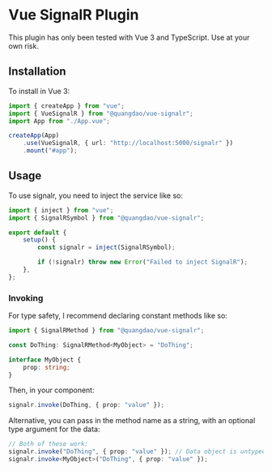 # Vue SignalR Plugin

This plugin has only been tested with Vue 3 and TypeScript. Use at your own risk.

## Installation

To install in Vue 3:

```typescript
import { createApp } from "vue";
import { VueSignalR } from "@quangdao/vue-signalr";
import App from "./App.vue";

createApp(App)
	.use(VueSignalR, { url: "http://localhost:5000/signalr" })
	.mount("#app");
```

## Usage

To use signalr, you need to inject the service like so:

```typescript
import { inject } from "vue";
import { SignalRSymbol } from "@quangdao/vue-signalr";

export default {
	setup() {
		const signalr = inject(SignalRSymbol);

		if (!signalr) throw new Error("Failed to inject SignalR");
	},
};
```

### Invoking

For type safety, I recommend declaring constant methods like so:

```typescript
import { SignalRMethod } from "@quangdao/vue-signalr";

const DoThing: SignalRMethod<MyObject> = "DoThing";

interface MyObject {
	prop: string;
}
```

Then, in your component:

```typescript
signalr.invoke(DoThing, { prop: "value" });
```

Alternative, you can pass in the method name as a string, with an optional type argument for the data:

```typescript
// Both of these work:
signalr.invoke("DoThing", { prop: "value" }); // Data object is untyped
signalr.invoke<MyObject>("DoThing", { prop: "value" });
```
